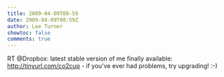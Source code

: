 ```yaml
---
title: 2009-04-09T08-59
date: 2009-04-09T08:59Z
author: Lee Turner
showtoc: false
comments: true
---
```


RT @Dropbox: latest stable version of me finally available: http://tinyurl.com/co2cup - if you've ever had problems, try upgrading! :-)

